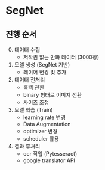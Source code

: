 # SegNet


## 진행 순서

0. 데이터 수집 
    - 저작권 없는 만화 데이터 (3000장)
1. 모델 생성 (SegNet 기반)
    - 레이어 변경 및 추가
2. 데이터 전처리
    - 흑백 전환
    - binary 형태로 이미지 전환
    - 사이즈 조정
2. 모델 학습 (Train)
    - learning rate 변경
    - Data Augmentation
    - optimizer 변경
    - scheduler 활용
3. 결과 후처리 
    - ocr 작업 (Pytesseract)
    - google translator API